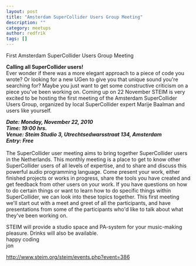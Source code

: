 ```yaml
---
layout: post
title: "Amsterdam SuperCollider Users Group Meeting"
description: ""
category: meetups
author: redfrik
tags: []
---
```

<p><span>First Amsterdam SuperCollider Users Group Meeting</span></p>
<p><span><strong>Calling all SuperCollider users! </strong> </span><br />
Ever wonder if there was a more elegant approach to a piece of code you wrote? Or looking for a new UGen to give you that unique sound you're searching for? Maybe you just want to get some constructive criticism on a piece you've been working on. Coming up on 22 November STEIM is very excited to be hosting the first meeting of the Amsterdam SuperCollider Users Group, organized by local SuperCollider expert Marije Baalman and users like yourself.</p>
<p><strong><em>Date: Monday, November 22, 2010<br />
Time: 19:00 hrs.<br />
Venue: Steim Studio 3, Utrechtsedwarsstraat 134, Amsterdam<br />
Entry: Free<br />
</em></strong><br />
The SuperCollider user meeting aims to bring together SuperCollider users in the Netherlands. This monthly meeting is a place to get to know other SuperCollider users of all levels of expertise, and to share and discuss this powerful audio programming language. Come present your work, either finished projects or works in progress, share the tools you have created and get feedback from other users on your work. If you have questions on how to do certain things or want to learn how to do specific things within SuperCollider, we can look into these topics together. This first meeting we'll start out with a meet and greet of all the participants, and have presentations from some of the participants who'd like to talk about what they've been working on.</p>
<p>STEIM will provide a studio space and PA-system for your music-making pleasure. Drinks will also be available.<br />
happy coding<br />
jon</p>
<p><a href="http://www.steim.org/steim/events.php?event=386">http://www.steim.org/steim/events.php?event=386</a></p>
